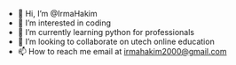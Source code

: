 - 👋 Hi, I’m @IrmaHakim
- 👀 I’m interested in coding
- 🌱 I’m currently learning python for professionals
- 💞️ I’m looking to collaborate on utech online education
- 📫 How to reach me email at irmahakim2000@gmail.com

<!---
IrmaHakim/IrmaHakim is a ✨ special ✨ repository because its `README.md` (this file) appears on your GitHub profile.
You can click the Preview link to take a look at your changes.
--->
